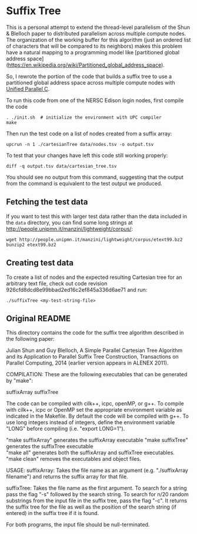 # Suffix Tree

This is a personal attempt to extend the thread-level parallelism of
the Shun & Blelloch paper to distributed parallelism across multiple
compute nodes.  The organization of the working buffer for this
algorithm (just an ordered list of characters that will be compared
to its neighbors) makes this problem have a natural mapping to
a programming model like [partitioned global address space]
(https://en.wikipedia.org/wiki/Partitioned_global_address_space).

So, I rewrote the portion of the code that builds a suffix tree to
use a partitioned global address space across multiple compute nodes
with [Unified Parallel C](http://upc.lbl.gov/).

To run this code from one of the NERSC Edison login nodes, first
compile the code

    . ./init.sh  # initialize the environment with UPC compiler
    make

Then run the test code on a list of nodes created from a suffix array:

    upcrun -n 1 ./cartesianTree data/nodes.tsv -o output.tsv

To test that your changes have left this code still working properly:

    diff -q output.tsv data/cartesian_tree.tsv

You should see no output from this command, suggesting that the output
from the command is equivalent to the test output we produced.

## Fetching the test data

If you want to test this with larger test data rather than the data included
in the `data` directory, you can find some long strings at
http://people.unipmn.it/manzini/lightweight/corpus/:

    wget http://people.unipmn.it/manzini/lightweight/corpus/etext99.bz2
    bunzip2 etext99.bz2
 
## Creating test data

To create a list of nodes and the expected resulting Cartesian tree for
an arbitrary text file, check out code revision
926cfd8dcd8e99bbad2ed16c2ef845a336d6ae71 and run:

    ./suffixTree <my-test-string-file>

## Original README

This directory contains the code for the suffix tree algorithm
described in the following paper:

Julian Shun and Guy Blelloch, A Simple Parallel Cartesian Tree
Algorithm and its Application to Parallel Suffix Tree Construction,
Transactions on Parallel Computing, 2014 (earlier version appears in
ALENEX 2011).

COMPILATION:
These are the following executables that can be generated by "make":

suffixArray
suffixTree

The code can be compiled with cilk++, icpc, openMP, or g++. To compile
with cilk++, icpc or OpenMP set the appropriate environment variable
as indicated in the Makefile. By default the code will be compiled
with g++. To use long integers instead of integers, define the
environment variable "LONG" before compiling (i.e. "export LONG=1").

"make suffixArray" generates the suffixArray executable
"make suffixTree" generates the suffixTree executable  
"make all" generates both the suffixArray and suffixTree executables.
"make clean" removes the executables and object files.

USAGE: suffixArray: Takes the file name as an argument
(e.g. "./suffixArray filename") and returns the suffix array for that
file.

suffixTree: Takes the file name as the first argument. To search for a
string pass the flag "-s" followed by the search string. To search for
n/20 random substrings from the input file in the suffix tree, pass
the flag "-c". It returns the suffix tree for the file as well as the
position of the search string (if entered) in the suffix tree if it is
found.

For both programs, the input file should be null-terminated.
